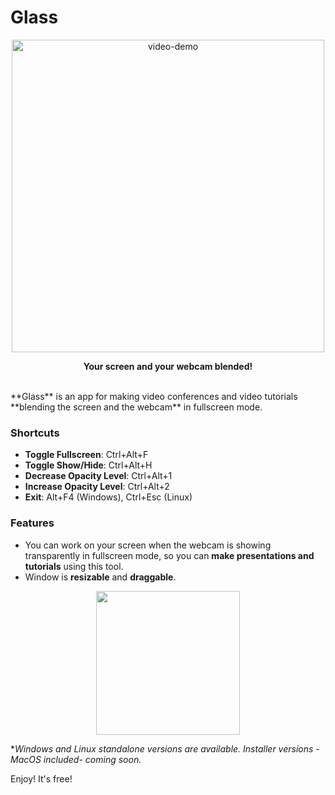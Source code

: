 # Glass
<p align="center"><img src="https://s7.gifyu.com/images/output3204874a41f5eee7e.gif" alt="video-demo" width="500"></p>
<p align="center"><b>Your screen and your webcam blended!</b></p>
</br>
**Glass** is an app for making video conferences and video tutorials **blending the screen and the webcam** in fullscreen mode.

### Shortcuts
- **Toggle Fullscreen**: Ctrl+Alt+F
- **Toggle Show/Hide**: Ctrl+Alt+H
- **Decrease Opacity Level**: Ctrl+Alt+1
- **Increase Opacity Level**: Ctrl+Alt+2
- **Exit**: Alt+F4 (Windows), Ctrl+Esc (Linux)

### Features
- You can work on your screen when the webcam is showing transparently in fullscreen mode, so you can **make presentations and tutorials** using this tool.
- Window is **resizable** and **draggable**.

<p align="center"><a href="https://github.com/jersonlatorre/webcam-glass/releases/latest"><img src="https://i.imgur.com/LKSKpt3.png" width="230" /></a></p>

**Windows and Linux standalone versions are available. Installer versions -MacOS included- coming soon.*

Enjoy! It's free!
